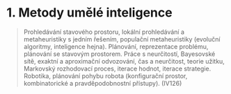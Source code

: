 # 1. Metody umělé inteligence

> Prohledávání stavového prostoru, lokální prohledávání a metaheuristiky s jedním řešením, populační metaheuristiky (evoluční algoritmy, inteligence hejna). Plánování, reprezentace problému, plánování se stavovým prostorem. Práce s neurčitostí, Bayesovské sítě, exaktní a aproximační odvozování, čas a neurčitost, teorie užitku, Markovský rozhodovací proces, iterace hodnot, iterace strategie. Robotika, plánování pohybu robota (konfigurační prostor, kombinatorické a pravděpodobnostní přístupy). (IV126)
